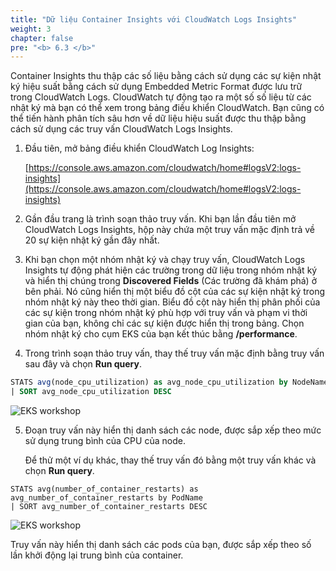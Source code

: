 ```yaml
---
title: "Dữ liệu Container Insights với CloudWatch Logs Insights"
weight: 3
chapter: false
pre: "<b> 6.3 </b>"
---
```


Container Insights thu thập các số liệu bằng cách sử dụng các sự kiện nhật ký hiệu suất bằng cách sử dụng Embedded Metric Format được lưu trữ trong CloudWatch Logs. CloudWatch tự động tạo ra một số số liệu từ các nhật ký mà bạn có thể xem trong bảng điều khiển CloudWatch. Bạn cũng có thể tiến hành phân tích sâu hơn về dữ liệu hiệu suất được thu thập bằng cách sử dụng các truy vấn CloudWatch Logs Insights.

1. Đầu tiên, mở bảng điều khiển CloudWatch Log Insights:

    [https://console.aws.amazon.com/cloudwatch/home#logsV2:logs-insights](https://console.aws.amazon.com/cloudwatch/home#logsV2:logs-insights)

2. Gần đầu trang là trình soạn thảo truy vấn. Khi bạn lần đầu tiên mở CloudWatch Logs Insights, hộp này chứa một truy vấn mặc định trả về 20 sự kiện nhật ký gần đây nhất.

3. Khi bạn chọn một nhóm nhật ký và chạy truy vấn, CloudWatch Logs Insights tự động phát hiện các trường trong dữ liệu trong nhóm nhật ký và hiển thị chúng trong **Discovered Fields** (Các trường đã khám phá) ở bên phải. Nó cũng hiển thị một biểu đồ cột của các sự kiện nhật ký trong nhóm nhật ký này theo thời gian. Biểu đồ cột này hiển thị phân phối của các sự kiện trong nhóm nhật ký phù hợp với truy vấn và phạm vi thời gian của bạn, không chỉ các sự kiện được hiển thị trong bảng. Chọn nhóm nhật ký cho cụm EKS của bạn kết thúc bằng **/performance**.

4. Trong trình soạn thảo truy vấn, thay thế truy vấn mặc định bằng truy vấn sau đây và chọn **Run query**.

```sql
STATS avg(node_cpu_utilization) as avg_node_cpu_utilization by NodeName
| SORT avg_node_cpu_utilization DESC 
```

![EKS workshop](/EKS-Workshop-4/images/0007/0002.jpg?featherlight=false&width=90pc)

5. Đoạn truy vấn này hiển thị danh sách các node, được sắp xếp theo mức sử dụng trung bình của CPU của node.

    Để thử một ví dụ khác, thay thế truy vấn đó bằng một truy vấn khác và chọn **Run query**.

```
STATS avg(number_of_container_restarts) as avg_number_of_container_restarts by PodName
| SORT avg_number_of_container_restarts DESC
```

![EKS workshop](/EKS-Workshop-4/images/0007/0003.jpg?featherlight=false&width=90pc)


Truy vấn này hiển thị danh sách các pods của bạn, được sắp xếp theo số lần khởi động lại trung bình của container.